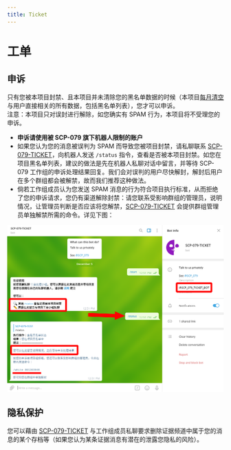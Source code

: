 ```yaml
---
title: Ticket
---
```


# 工单

## 申诉

只有您被本项目封禁、且本项目并未清除您的黑名单数据的时候（本项目[每月清空](/principles-zh/#数据最少原则)与用户直接相关的所有数据，包括黑名单列表），您才可以申诉。
<br>注意：本项目只对误封进行解除，如您确实有 SPAM 行为，本项目将不受理您的申诉。

- **申诉请使用被 SCP-079 旗下机器人限制的账户**
- 如果您认为您的消息被误判为 SPAM 而导致您被项目封禁，请私聊联系 [SCP-079-TICKET](https://t.me/SCP_079_TICKET_BOT)，向机器人发送 `/status` 指令，查看是否被本项目封禁。如您在项目黑名单列表，建议的做法是先在机器人私聊对话中留言，并等待 SCP-079 工作组的申诉处理结果回复。我们会对误判的用户尽快解封，解封后用户在多个群组都会被解禁，故而我们推荐这种做法。
- 倘若工作组成员认为您发送 SPAM 消息的行为符合项目执行标准，从而拒绝了您的申诉请求，您仍有渠道解除封禁：请您联系受影响群组的管理员，说明情况，让管理员判断是否应该将您解禁，[SCP-079-TICKET](https://t.me/SCP_079_TICKET_BOT) 会提供群组管理员单独解禁所需的命令。详见下图：

![SCP-079-TICKET 私聊对话截图](/images/ticket/appeal.png)

## 隐私保护

您可以藉由 [SCP-079-TICKET](https://t.me/SCP_079_TICKET_BOT) 与工作组成员私聊要求删除证据频道中属于您的消息的某个存档等（如果您认为某条证据消息有潜在的泄露您隐私的风险）。

